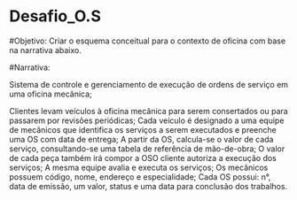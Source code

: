 # Desafio_O.S
#Objetivo:
Criar o esquema conceitual para o contexto de oficina com base na narrativa abaixo.

#Narrativa:

Sistema de controle e gerenciamento de execução de ordens de serviço em uma oficina mecânica;

Clientes levam veículos à oficina mecânica para serem consertados ou para passarem por revisões periódicas;
Cada veículo é designado a uma equipe de mecânicos que identifica os serviços a serem executados e preenche uma OS com data de entrega;
A partir da OS, calcula-se o valor de cada serviço, consultando-se uma tabela de referência de mão-de-obra;
O valor de cada peça também irá compor a OSO cliente autoriza a execução dos serviços;
A mesma equipe avalia e executa os serviços;
Os mecânicos possuem código, nome, endereço e especialidade;
Cada OS possui: n°, data de emissão, um valor, status e uma data para conclusão dos trabalhos.
